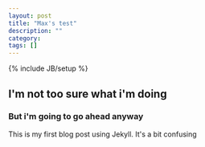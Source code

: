```yaml
---
layout: post
title: "Max's test"
description: ""
category: 
tags: []
---
```

{% include JB/setup %}

## I'm not too sure what i'm doing

### But i'm going to go ahead anyway

This is my first blog post using Jekyll. It's a bit confusing

